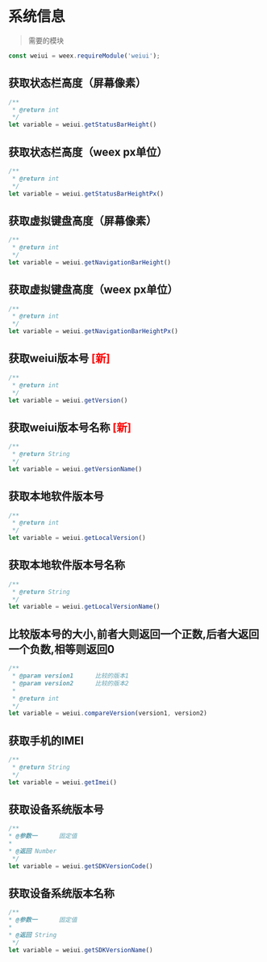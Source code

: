 # 系统信息

> 需要的模块

```js
const weiui = weex.requireModule('weiui');
```

## 获取状态栏高度（屏幕像素）
```js
/**
 * @return int
 */
let variable = weiui.getStatusBarHeight()
```

## 获取状态栏高度（weex px单位）
```js
/**
 * @return int
 */
let variable = weiui.getStatusBarHeightPx()
```

## 获取虚拟键盘高度（屏幕像素）
```js
/**
 * @return int
 */
let variable = weiui.getNavigationBarHeight()
```

## 获取虚拟键盘高度（weex px单位）
```js
/**
 * @return int
 */
let variable = weiui.getNavigationBarHeightPx()
```

## 获取weiui版本号 <font color="red">[新]</font>
```js
/**
 * @return int
 */
let variable = weiui.getVersion()
```

## 获取weiui版本号名称 <font color="red">[新]</font>
```js
/**
 * @return String
 */
let variable = weiui.getVersionName()
```

## 获取本地软件版本号
```js
/**
 * @return int
 */
let variable = weiui.getLocalVersion()
```

## 获取本地软件版本号名称
```js
/**
 * @return String
 */
let variable = weiui.getLocalVersionName()
```

## 比较版本号的大小,前者大则返回一个正数,后者大返回一个负数,相等则返回0
```js
/**
 * @param version1      比较的版本1
 * @param version2      比较的版本2
 * 
 * @return int
 */
let variable = weiui.compareVersion(version1, version2)
```

## 获取手机的IMEI
```js
/**
 * @return String
 */
let variable = weiui.getImei()
```

## 获取设备系统版本号
```js
/**
* @参数一      固定值
* 
* @返回 Number
 */
let variable = weiui.getSDKVersionCode()
```

## 获取设备系统版本名称
```js
/**
* @参数一      固定值
* 
* @返回 String
 */
let variable = weiui.getSDKVersionName()
```


